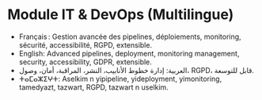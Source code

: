 # Module IT & DevOps (Multilingue)

- Français : Gestion avancée des pipelines, déploiements, monitoring, sécurité, accessibilité, RGPD, extensible.
- English: Advanced pipelines, deployment, monitoring management, security, accessibility, GDPR, extensible.
- العربية: إدارة خطوط الأنابيب، النشر، المراقبة، أمان، وصول، RGPD، قابل للتوسعة.
- ⵜⴰⵎⴰⵣⵉⵖⵜ: Aselkim n yipipeline, yideployment, yimonitoring, tamedyazt, tazwart, RGPD, tazwart n uselkim.
